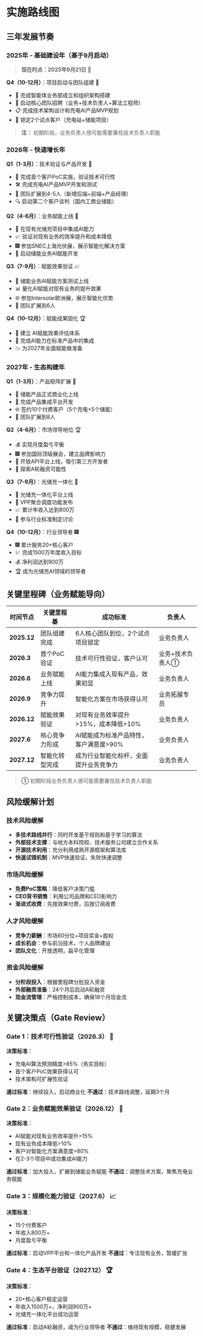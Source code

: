 # 实施路线图

## 三年发展节奏

### 2025年 - 基础建设年（基于9月启动）

> **现在时点：2025年9月21日** 📅

**Q4（10-12月）**：项目启动与团队组建 🚀
- 🎯 完成智能体业务部成立和组织架构搭建
- 👥 启动核心团队招聘（业务+技术负责人+算法工程师）
- 📋 完成技术架构设计和充电AI产品MVP规划
- 🎑 锁定2个试点客户（充电站+储能项目）

> **注：** 初期阶段，业务负责人很可能需要兼任技术负责人职能

### 2026年 - 快速增长年

**Q1（1-3月）**：技术验证与产品开发 🔬
- 🧪 完成首个客户PoC实施，验证技术可行性
- 🛠️ 完成充电AI产品MVP开发和测试
- 👥 团队扩展到4-5人（新增后端+前端+产品经理）
- 🔍 启动第二个客户谈判（国内工商业储能）

**Q2（4-6月）**：业务赋能上线 🚀
- 💯 在现有光储充项目中集成AI能力
- 📈 验证对现有业务的效率提升和成本降低
- 🎆 参加SNEC上海光伏展，展示智能化解决方案
- 🔋 启动储能业务AI赋能开发

**Q3（7-9月）**：赋能效果验证 📈
- 🔋 储能业务AI赋能方案测试上线
- 📊 量化AI赋能对现有业务的提升效果
- 🌐 参加Intersolar欧洲展，展示智能化优势
- 👥 团队扩展到6人

**Q4（10-12月）**：赋能成果固化 🏆
- 💯 建立 AI赋能效果评估体系
- 🔄 完成AI能力在标准产品中的集成
- 📉 为2027年全面赋能做准备

### 2027年 - 生态构建年

**Q1（1-3月）**：产品矩阵扩展 🚀
- 🔋 储能产品正式商业化上线
- 🔄 完成产品集成平台开发
- 🌐 签约10个付费客户（5个充电+5个储能）
- 👥 团队扩展到8人

**Q2（4-6月）**：市场领导地位 🏆
- 💰 实现月度盈亏平衡
- 🎆 参加国际顶级展会，建立品牌影响力
- 🔗 开放API平台上线，吸引第三方开发者
- 🌱 探索A轮融资可能性

**Q3（7-9月）**：光储充一体化 🌅
- 🌅 光储充一体化平台上线
- 🚀 VPP聚合调度功能发布
- 📈 累计年收入达到800万
- 🎨 参与行业标准制定讨论

**Q4（10-12月）**：行业领导者 🎆
- 🎆 累计服务20+核心客户
- 💹 完成1500万年度收入目标
- 💰 净利润达到900万
- 🏆 成为光储充AI领域的领导者

## 关键里程碑（业务赋能导向）

| 时间节点 | 关键里程碁 | 成功标准 | 负责人 |
|---------|-----------|----------|--------|
| **2025.12** | 团队组建完成 | 6人核心团队到位，2个试点项目锁定 | 业务负责人 |
| **2026.3** | 首个PoC验证 | 技术可行性验证，客户认可 | 业务+技术负责人① |
| **2026.6** | 业务赋能上线 | AI能力集成入现有产品，效果初显 | 业务负责人 |
| **2026.9** | 竞争力提升 | 智能化方案在市场获得认可 | 业务拓展专员 |
| **2026.12** | 赋能效果验证 | 对现有业务效率提升>15%，成本降低>10% | 业务负责人 |
| **2027.6** | 核心竞争力形成 | AI赋能成为标准产品特性，客户满意度>90% | 业务负责人 |
| **2027.12** | 智能化转型完成 | 成为行业智能化标杆，全面提升业务竞争力 | 业务负责人 |

> **①** 初期阶段业务负责人很可能需要兼任技术负责人职能

## 风险缓解计划

### 技术风险缓解
- **多技术路线并行**：同时开发基于规则和基于学习的算法
- **外部技术支撑**：与地方本科院校、技术服务公司建立合作关系
- **开源技术利用**：充分利用成熟开源框架和算法库
- **快速试错机制**：MVP快速验证，失败快速调整

### 市场风险缓解
- **免费PoC策略**：降低客户决策门槛
- **CEO背书销售**：利用公司品牌和CEO影响力
- **渐进式收费**：先按效果付费，后按订阅收费

### 人才风险缓解
- **竞争力薪酬**：市场80分位+项目奖金+股权
- **成长机会**：参与前沿技术，个人品牌建设
- **团队文化**：开放透明，扁平化管理

### 资金风险缓解
- **分阶段投入**：根据里程碑分批投入资金
- **外部融资准备**：24个月后启动A轮融资
- **现金流管理**：严格控制成本，确保18个月现金流

## 关键决策点（Gate Review）

### Gate 1：技术可行性验证（2026.3） 🔬
**决策标准**：
- 充电AI算法预测精度>85%（务实目标）
- 首个客户PoC效果获得认可
- 技术架构可扩展性验证

**通过标准**：继续投入，启动商业化
**不通过**：技术路线调整，延期3个月

### Gate 2：业务赋能效果验证（2026.12） 💯
**决策标准**：
- AI赋能对现有业务效率提升>15%
- 现有业务成本降低>10%
- 客户对智能化方案满意度>80%
- 在2-3个项目中成功集成AI能力

**通过标准**：加大投入，扩展到储能业务赋能
**不通过**：调整技术方案，聚焦充电业务赋能

### Gate 3：规模化能力验证（2027.6） 📈
**决策标准**：
- 15个付费客户
- 年收入800万+
- 月度盈亏平衡

**通过标准**：启动VPP平台和一体化产品开发
**不通过**：专注现有业务，暂缓扩张

### Gate 4：生态平台验证（2027.12） 🏆
**决策标准**：
- 20+核心客户稳定运营
- 年收入1500万+，净利润900万+
- 光储充一体化平台成功运营

**通过标准**：启动A轮融资，成为行业领导者
**不通过**：维持现有规模，稳健发展
